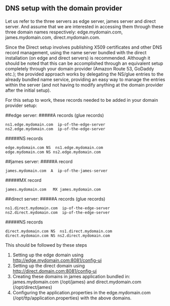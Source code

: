 
## DNS setup with the domain provider

####
Let us refer to the three servers as edge server, james server and direct server.
And assume that we are interested in accessing them through these three domain names respectively:
edge.mydomain.com,  james.mydomain.com, direct.mydomain.com.

Since the Direct setup involves publishing X509 certificates and other DNS record management, using the name server
bundled with the direct installation (on edge and direct servers) is recommended. Although it should be noted that this can 
be accomplished through an equivalent setup completely through your domain provider (Amazon Route 53, GoDaddy etc.); 
the provided approach works by delegating the NS/glue entries to the already bundled name service, 
providing an easy way to manage the entries within the server 
(and not having to modify anything at the domain provider after the initial setup).

For this setup to work, these records needed to be added in your domain provider setup:

##edge server:
#####A records (glue records)
```
ns1.edge.mydomain.com  ip-of-the-edge-server
ns2.edge.mydomain.com  ip-of-the-edge-server
```

#####NS records 
```
edge.mydomain.com NS  ns1.edge.mydomain.com
edge.mydomain.com NS ns2.edge.mydomain.com
```

##james server:
#####A record
```
james.mydomain.com  A  ip-of-the-james-server
```
#####MX record
```
james.mydomain.com   MX james.mydomain.com
```


##direct server:
#####A records (glue records)
```
ns1.direct.mydomain.com  ip-of-the-edge-server
ns2.direct.mydomain.com  ip-of-the-edge-server
```

#####NS records 
```
direct.mydomain.com NS  ns1.direct.mydomain.com
direct.mydomain.com NS ns2.direct.mydomain.com
```


This should be followed by these steps

1. Setting up the edge domain using http://edge.mydomain.com:8081/config-ui
2. Setting up the direct domain using http://direct.domain.com:8081/config-ui
3. Creating these domains in james application bundled in: james.mydomain.com (/opt/james) and direct.mydomain.com (/opt/direct/james)
4. Configuring the application.properties in the edge.mydomain.com (/opt/ttp/application.properties) with the above domains.

